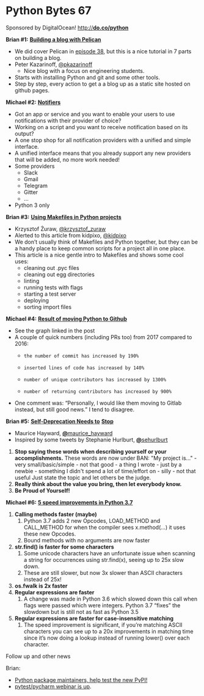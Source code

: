 # Python Bytes 67
Sponsored by DigitalOcean! [http://**do.co/python**](http://do.co/python)

**Brian #1:** [**Building a blog with Pelican**](http://pythonforundergradengineers.com/how-i-built-this-site-1.html)

- We did cover Pelican in [episode 38](https://pythonbytes.fm/episodes/show/38/hacking-classic-nintendo-games-with-python), but this is a nice tutorial in 7 parts on building a blog.
- Peter Kazarinoff, [@pkazarinoff](https://twitter.com/pkazarinoff)
	- Nice blog with a focus on engineering students.
- Starts with installing Python and git and some other tools.
- Step by step, every action to get a a blog up as a static site hosted on github pages.

**Michael #2:** [**Notifiers**](http://notifiers.readthedocs.io/en/latest/index.html) 

- Got an app or service and you want to enable your users to use notifications with their provider of choice? 
- Working on a script and you want to receive notification based on its output? 
- A one stop shop for all notification providers with a unified and simple interface.
- A unified interface means that you already support any new providers that will be added, no more work needed!
- Some providers
	- Slack
	- Gmail
	- Telegram
	- Gitter
	- …
- Python 3 only

**Brian #3:** [**Using Makefiles in Python projects**](https://krzysztofzuraw.com/blog/2016/makefiles-in-python-projects.html)

- Krzysztof Żuraw, [@krzysztof_zuraw](https://twitter.com/krzysztof_zuraw)
- Alerted to this article from kidpixo, [@kidpixo](https://twitter.com/kidpixo)
- We don’t usually think of Makefiles and Python together, but they can be a handy place to keep common scripts for a project all in one place.
- This article is a nice gentle intro to Makefiles and shows some cool uses:
	- cleaning out .pyc files
	- cleaning out egg directories
	- linting
	- running tests with flags
	- starting a test server
	- deploying
	- sorting import files

**Michael #4:** [**Result of moving Python to Github**](https://www.reddit.com/r/Python/comments/7qt4x3/result_of_moving_python_to_github/)

- See the graph linked in the post
- A couple of quick numbers (including PRs too) from 2017 compared to 2016:
	-     the number of commit has increased by 190%
	-     inserted lines of code has increased by 140%
	-     number of unique contributors has increased by 1300%
	-     number of returning contributors has increased by 900%
- One comment was: “Personally, I would like them moving to Gitlab instead, but still good news.” I tend to disagree.

**Brian #5:** [**Self-Deprecation Needs to**](https://dev.to/mauricehayward/-self-deprecation-needs-to---46fo) [**Stop**](https://dev.to/mauricehayward/-self-deprecation-needs-to---46fo)

- Maurice Hayward, [**@**](https://twitter.com/maurice_hayward)[maurice_hayward](https://twitter.com/maurice_hayward)
- Inspired by some tweets by Stephanie Hurlburt, [**@**](https://twitter.com/sehurlburt)[sehurlburt](https://twitter.com/sehurlburt)
1. **Stop saying these words when describing yourself or your accomplishments.** 
  These words are now under BAN:
  "My project is..."
		- very small/basic/simple
		- not that good
		- a thing I wrote
		- just by a newbie
		- something I didn't spend a lot of time/effort on
		- silly
		- not that useful
  Just state the topic and let others be the judge.
2. **Really think about the value you bring, then let everybody know.**
3. **Be Proud of Yourself!**

**Michael #6:** [**5 speed improvements in Python 3.7**](https://hackernoon.com/5-speed-improvements-in-python-3-7-1b39d1581d86)

1. **Calling methods faster (maybe)**
	1. Python 3.7 adds 2 new Opcodes, LOAD_METHOD and CALL_METHOD for when the compiler sees x.method(...) it uses these new Opcodes.
	2. Bound methods with no arguments are now faster
2. **str.find() is faster for some characters**
	1. Some unicode characters have an unfortunate issue when scanning a string for occurrences using str.find(x), seeing up to 25x slow down.
	2. These are still slower, but now 3x slower than ASCII characters instead of 25x!
3. **os.fwalk is 2x faster**
4. **Regular expressions are faster**
	1. A change was made in Python 3.6 which slowed down this call when flags were passed which were integers. Python 3.7 “fixes” the slowdown but is still not as fast as Python 3.5
5. **Regular expressions are faster for case-insensitive matching**
	1. The speed improvement is significant, if you’re matching ASCII characters you can see up to a 20x improvements in matching time since it’s now doing a lookup instead of running lower() over each character.

Follow up and other news

Brian: 

- [Python package maintainers, help test the new PyPI!](https://pyfound.blogspot.com/2018/02/python-package-maintainers-help-test.html)
- [pytest/pycharm webinar is up](https://blog.jetbrains.com/pycharm/2018/02/webinar-recording-productive-pytest-with-pycharm/). 

